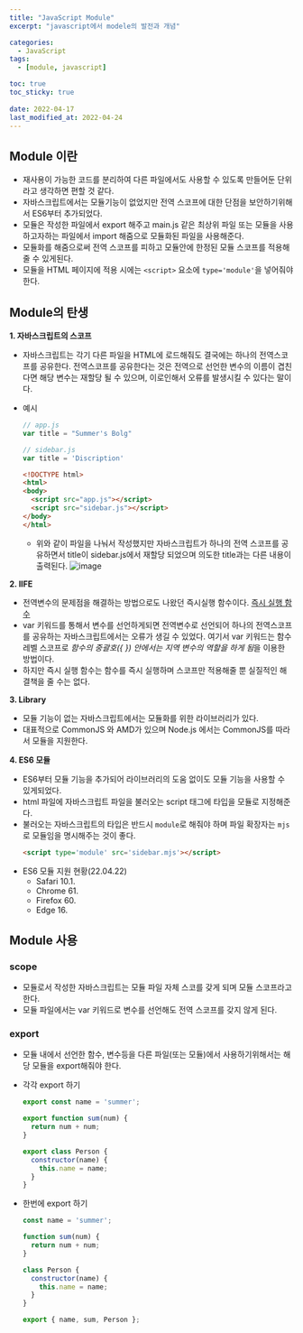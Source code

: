 ```yaml
---
title: "JavaScript Module"
excerpt: "javascript에서 modele의 발전과 개념"

categories:
  - JavaScript
tags:
  - [module, javascript]

toc: true
toc_sticky: true
 
date: 2022-04-17
last_modified_at: 2022-04-24
---
```


## Module 이란
- 재사용이 가능한 코드를 분리하여 다른 파일에서도 사용할 수 있도록 만들어둔 단위라고 생각하면 편할 것 같다.
- 자바스크립트에서는 모듈기능이 없었지만 전역 스코프에 대한 단점을 보안하기위해서 ES6부터 추가되었다.
- 모듈은 작성한 파일에서 export 해주고 main.js 같은 최상위 파일 또는 모듈을 사용하고자하는 파일에서 import 해줌으로 모듈화된 파일을 사용해준다. 
- 모듈화를 해줌으로써 전역 스코프를 피하고 모듈안에 한정된 모듈 스코프를 적용해줄 수 있게된다.
- 모듈을 HTML 페이지에 적용 시에는 `<script>` 요소에 `type='module'`을 넣어줘야 한다.

## Module의 탄생

**1. 자바스크립트의 스코프**
  - 자바스크립트는 각기 다른 파일을 HTML에 로드해줘도 결국에는 하나의 전역스코프를 공유한다. 
  전역스코프를 공유한다는 것은 전역으로 선언한 변수의 이름이 겹친다면 해당 변수는 재할당 될 수 있으며, 이로인해서 오류를 발생시킬 수 있다는 말이다.
  
  - 예시
    ```js
    // app.js
    var title = "Summer's Bolg"
    ```

    ```js
    // sidebar.js
    var title = 'Discription'
    ```

    ```html
    <!DOCTYPE html>
    <html>
    <body>
      <script src="app.js"></script>
      <script src="sidebar.js"></script>
    </body>
    </html>
    ```
    - 위와 같이 파일을 나눠서 작성했지만 자바스크립트가 하나의 전역 스코프를 공유하면서 title이 sidebar.js에서 재할당 되었으며 의도한 title과는 다른 내용이 출력된다.
    ![image](https://user-images.githubusercontent.com/65106740/164966677-1971f668-62ed-4e01-9b0a-81c8bda6f94d.png)

    

**2. IIFE**
  - 전역변수의 문제점을 해결하는 방법으로도 나왔던 즉시실행 함수이다. [즉시 실행 함수](https://sunmerrr.github.io/javascript/globalVariable/#3-%EC%A0%84%EC%97%AD%EB%B3%80%EC%88%98%EC%9D%98-%EB%AC%B8%EC%A0%9C%EC%A0%90-%ED%95%B4%EA%B2%B0-%EB%B0%A9%EB%B2%95)
  - var 키워드를 통해서 변수를 선언하게되면 전역변수로 선언되어 하나의 전역스코프를 공유하는 자바스크립트에서는 오류가 생길 수 있었다.
    여기서 var 키워드는 함수 레벨 스코프로 *함수의 중괄호({ }) 안에서는 지역 변수의 역할을 하게 됨*을 이용한 방법이다.
  - 하지만 즉시 실행 함수는 함수를 즉시 실행하며 스코프만 적용해줄 뿐 실질적인 해결책을 줄 수는 없다.

**3. Library**
  - 모듈 기능이 없는 자바스크립트에서는 모듈화를 위한 라이브러리가 있다.
  - 대표적으로 CommonJS 와 AMD가 있으며 Node.js 에서는 CommonJS를 따라서 모듈을 지원한다.
  


**4. ES6 모듈**
  - ES6부터 모듈 기능을 추가되어 라이브러리의 도움 없이도 모듈 기능을 사용할 수 있게되었다.
  - html 파일에 자바스크립트 파일을 불러오는 script 태그에 타입을 모듈로 지정해준다.
  - 불러오는 자바스크립트의 타입은 반드시 `module`로 해줘야 하며 파일 확장자는 `mjs`로 모듈임을 명시해주는 것이 좋다.
    ```Html
    <script type='module' src='sidebar.mjs'></script>
    ```
  - ES6 모듈 지원 현황(22.04.22)
    - Safari 10.1.
    - Chrome 61.
    - Firefox 60.
    - Edge 16.
  

## Module 사용
  ### scope
  - 모듈로서 작성한 자바스크립트는 모듈 파일 자체 스코를 갖게 되며 모듈 스코프라고 한다.
  - 모듈 파일에서는 var 키워드로 변수를 선언해도 전역 스코프를 갖지 않게 된다.

  ### export 
  - 모듈 내에서 선언한 함수, 변수등을 다른 파일(또는 모듈)에서 사용하기위해서는 해당 모듈을 export해줘야 한다.
  - 각각 export 하기
    ```js
    export const name = 'summer';

    export function sum(num) {
      return num + num;
    }

    export class Person {
      constructor(name) {
        this.name = name;
      }
    }
    ```

  - 한번에 export 하기
    ```js
    const name = 'summer';

    function sum(num) {
      return num + num;
    }

    class Person {
      constructor(name) {
        this.name = name;
      }
    }

    export { name, sum, Person };
    ```
